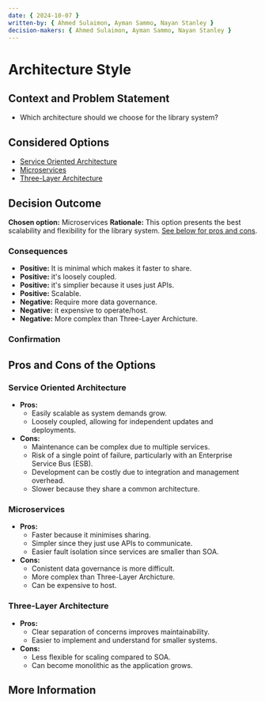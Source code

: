 ```yaml
---
date: { 2024-10-07 }
written-by: { Ahmed Sulaimon, Ayman Sammo, Nayan Stanley }
decision-makers: { Ahmed Sulaimon, Ayman Sammo, Nayan Stanley }
---
```


# Architecture Style

## Context and Problem Statement

- Which architecture should we choose for the library system?

## Considered Options

- [Service Oriented Architecture](#service-oriented-architecture)
- [Microservices](#microservices)
- [Three-Layer Architecture](#three-layer-architecture)

## Decision Outcome

**Chosen option:** Microservices
**Rationale:** This option presents the best scalability and flexibility for the library system. [See below for pros and cons](#pros-cons).

### Consequences

- **Positive:** It is minimal which makes it faster to share.
- **Positive:** it's loosely coupled.
- **Positive:** it's simplier because it uses just APIs.
- **Positive:** Scalable.
- **Negative:** Require more data governance.
- **Negative:** it expensive to operate/host.
- **Negative:** More complex than Three-Layer Archicture.

### Confirmation

<!-- Describe how the implementation will be confirmed. -->

<a name="pros-cons"></a>

## Pros and Cons of the Options

<a name="service-oriented-architecture"></a>

### Service Oriented Architecture

- **Pros:**
  - Easily scalable as system demands grow.
  - Loosely coupled, allowing for independent updates and deployments.
- **Cons:**
  - Maintenance can be complex due to multiple services.
  - Risk of a single point of failure, particularly with an Enterprise Service Bus (ESB).
  - Development can be costly due to integration and management overhead.
  - Slower because they share a common architecture.

<a name="microservices"></a>

### Microservices

- **Pros:**
  - Faster because it minimises sharing.
  - Simpler since they just use APIs to communicate.
  - Easier fault isolation since services are smaller than SOA.
- **Cons:**
  - Conistent data governance is more difficult.
  - More complex than Three-Layer Archicture.
  - Can be expensive to host.

<a name="three-layer-architecture"></a>

### Three-Layer Architecture

- **Pros:**
  - Clear separation of concerns improves maintainability.
  - Easier to implement and understand for smaller systems.
- **Cons:**
  - Less flexible for scaling compared to SOA.
  - Can become monolithic as the application grows.

## More Information

<!-- Additional evidence or team agreement on the decision, links to related resources. -->
